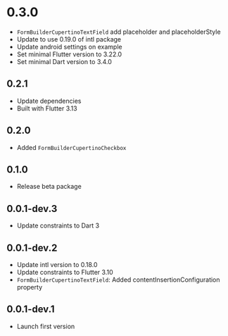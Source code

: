 # 0.3.0

* `FormBuilderCupertinoTextField` add placeholder and placeholderStyle
* Update to use 0.19.0 of intl package
* Update android settings on example
* Set minimal Flutter version to 3.22.0
* Set minimal Dart version to 3.4.0

## 0.2.1

* Update dependencies
* Built with Flutter 3.13

## 0.2.0

* Added `FormBuilderCupertinoCheckbox`

## 0.1.0

* Release beta package

## 0.0.1-dev.3

* Update constraints to Dart 3

## 0.0.1-dev.2

* Update intl version to 0.18.0
* Update constraints to Flutter 3.10
* `FormBuilderCupertinoTextField`: Added contentInsertionConfiguration property

## 0.0.1-dev.1

* Launch first version
